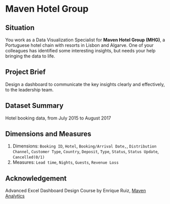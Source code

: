 # Maven Hotel Group

## Situation

You work as a Data Visualization Specialist for **Maven Hotel Group (MHG)**, a Portuguese hotel chain with resorts in Lisbon and Algarve. One of your colleagues has identified some interesting insights, but needs your help bringing the data to life.

## Project Brief

Design a dashboard to communicate the key insights clearly and effectively, to the leadership team.

## Dataset Summary

Hotel booking data, from July 2015 to August 2017

## Dimensions and Measures

1. Dimensions: `Booking ID`, `Hotel`, `Booking/Arrival Date,`, `Distribution Channel`, `Customer Type`, `Country`, `Deposit`, `Type`, `Status`, `Status Update`, `Cancelled(0/1)`
2. Measures: `Lead time`, `Nights`, `Guests`, `Revenue Loss`

## Acknowledgement

Advanced Excel Dashboard Design Course by Enrique Ruiz, [Maven Analytics](https://www.mavenanalytics.io/)

